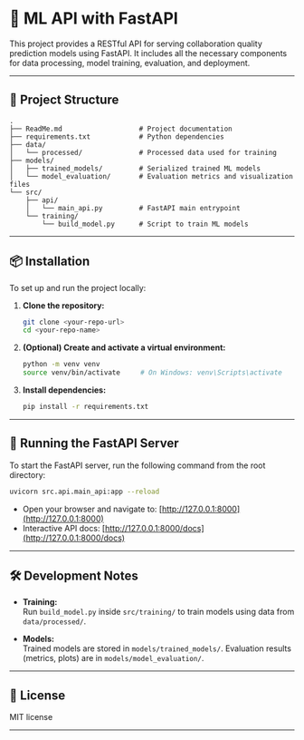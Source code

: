 # 🧠 ML API with FastAPI

This project provides a RESTful API for serving collaboration quality prediction models using FastAPI. It includes all the necessary components for data processing, model training, evaluation, and deployment.

---

## 📁 Project Structure

```
.
├── ReadMe.md                   # Project documentation
├── requirements.txt            # Python dependencies
├── data/
│   └── processed/              # Processed data used for training
├── models/
│   ├── trained_models/         # Serialized trained ML models
│   └── model_evaluation/       # Evaluation metrics and visualization files
└── src/
    ├── api/
    │   └── main_api.py         # FastAPI main entrypoint
    └── training/
        └── build_model.py      # Script to train ML models

```

---

## 📦 Installation

To set up and run the project locally:

1. **Clone the repository:**

   ```bash
   git clone <your-repo-url>
   cd <your-repo-name>
   ```

2. **(Optional) Create and activate a virtual environment:**

   ```bash
   python -m venv venv
   source venv/bin/activate     # On Windows: venv\Scripts\activate
   ```

3. **Install dependencies:**

   ```bash
   pip install -r requirements.txt
   ```

---

## 🚀 Running the FastAPI Server

To start the FastAPI server, run the following command from the root directory:

```bash
uvicorn src.api.main_api:app --reload
```

- Open your browser and navigate to: [http://127.0.0.1:8000](http://127.0.0.1:8000)
- Interactive API docs: [http://127.0.0.1:8000/docs](http://127.0.0.1:8000/docs)

---

## 🛠 Development Notes

- **Training:**  
  Run `build_model.py` inside `src/training/` to train models using data from `data/processed/`.

- **Models:**  
  Trained models are stored in `models/trained_models/`. Evaluation results (metrics, plots) are in `models/model_evaluation/`.


---

## 🧾 License

MIT license

---
